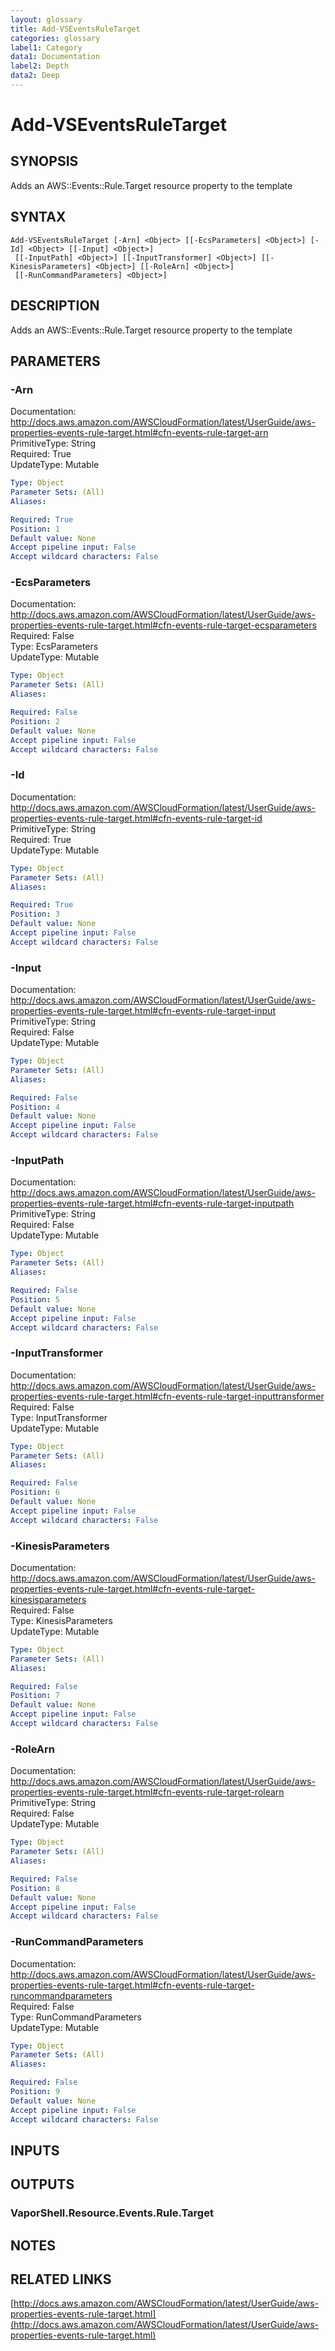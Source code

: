 ```yaml
---
layout: glossary
title: Add-VSEventsRuleTarget
categories: glossary
label1: Category
data1: Documentation
label2: Depth
data2: Deep
---
```


# Add-VSEventsRuleTarget

## SYNOPSIS
Adds an AWS::Events::Rule.Target resource property to the template

## SYNTAX

```
Add-VSEventsRuleTarget [-Arn] <Object> [[-EcsParameters] <Object>] [-Id] <Object> [[-Input] <Object>]
 [[-InputPath] <Object>] [[-InputTransformer] <Object>] [[-KinesisParameters] <Object>] [[-RoleArn] <Object>]
 [[-RunCommandParameters] <Object>]
```

## DESCRIPTION
Adds an AWS::Events::Rule.Target resource property to the template

## PARAMETERS

### -Arn
Documentation: http://docs.aws.amazon.com/AWSCloudFormation/latest/UserGuide/aws-properties-events-rule-target.html#cfn-events-rule-target-arn    
PrimitiveType: String    
Required: True    
UpdateType: Mutable

```yaml
Type: Object
Parameter Sets: (All)
Aliases: 

Required: True
Position: 1
Default value: None
Accept pipeline input: False
Accept wildcard characters: False
```

### -EcsParameters
Documentation: http://docs.aws.amazon.com/AWSCloudFormation/latest/UserGuide/aws-properties-events-rule-target.html#cfn-events-rule-target-ecsparameters    
Required: False    
Type: EcsParameters    
UpdateType: Mutable

```yaml
Type: Object
Parameter Sets: (All)
Aliases: 

Required: False
Position: 2
Default value: None
Accept pipeline input: False
Accept wildcard characters: False
```

### -Id
Documentation: http://docs.aws.amazon.com/AWSCloudFormation/latest/UserGuide/aws-properties-events-rule-target.html#cfn-events-rule-target-id    
PrimitiveType: String    
Required: True    
UpdateType: Mutable

```yaml
Type: Object
Parameter Sets: (All)
Aliases: 

Required: True
Position: 3
Default value: None
Accept pipeline input: False
Accept wildcard characters: False
```

### -Input
Documentation: http://docs.aws.amazon.com/AWSCloudFormation/latest/UserGuide/aws-properties-events-rule-target.html#cfn-events-rule-target-input    
PrimitiveType: String    
Required: False    
UpdateType: Mutable

```yaml
Type: Object
Parameter Sets: (All)
Aliases: 

Required: False
Position: 4
Default value: None
Accept pipeline input: False
Accept wildcard characters: False
```

### -InputPath
Documentation: http://docs.aws.amazon.com/AWSCloudFormation/latest/UserGuide/aws-properties-events-rule-target.html#cfn-events-rule-target-inputpath    
PrimitiveType: String    
Required: False    
UpdateType: Mutable

```yaml
Type: Object
Parameter Sets: (All)
Aliases: 

Required: False
Position: 5
Default value: None
Accept pipeline input: False
Accept wildcard characters: False
```

### -InputTransformer
Documentation: http://docs.aws.amazon.com/AWSCloudFormation/latest/UserGuide/aws-properties-events-rule-target.html#cfn-events-rule-target-inputtransformer    
Required: False    
Type: InputTransformer    
UpdateType: Mutable

```yaml
Type: Object
Parameter Sets: (All)
Aliases: 

Required: False
Position: 6
Default value: None
Accept pipeline input: False
Accept wildcard characters: False
```

### -KinesisParameters
Documentation: http://docs.aws.amazon.com/AWSCloudFormation/latest/UserGuide/aws-properties-events-rule-target.html#cfn-events-rule-target-kinesisparameters    
Required: False    
Type: KinesisParameters    
UpdateType: Mutable

```yaml
Type: Object
Parameter Sets: (All)
Aliases: 

Required: False
Position: 7
Default value: None
Accept pipeline input: False
Accept wildcard characters: False
```

### -RoleArn
Documentation: http://docs.aws.amazon.com/AWSCloudFormation/latest/UserGuide/aws-properties-events-rule-target.html#cfn-events-rule-target-rolearn    
PrimitiveType: String    
Required: False    
UpdateType: Mutable

```yaml
Type: Object
Parameter Sets: (All)
Aliases: 

Required: False
Position: 8
Default value: None
Accept pipeline input: False
Accept wildcard characters: False
```

### -RunCommandParameters
Documentation: http://docs.aws.amazon.com/AWSCloudFormation/latest/UserGuide/aws-properties-events-rule-target.html#cfn-events-rule-target-runcommandparameters    
Required: False    
Type: RunCommandParameters    
UpdateType: Mutable

```yaml
Type: Object
Parameter Sets: (All)
Aliases: 

Required: False
Position: 9
Default value: None
Accept pipeline input: False
Accept wildcard characters: False
```

## INPUTS

## OUTPUTS

### VaporShell.Resource.Events.Rule.Target

## NOTES

## RELATED LINKS

[http://docs.aws.amazon.com/AWSCloudFormation/latest/UserGuide/aws-properties-events-rule-target.html](http://docs.aws.amazon.com/AWSCloudFormation/latest/UserGuide/aws-properties-events-rule-target.html)

